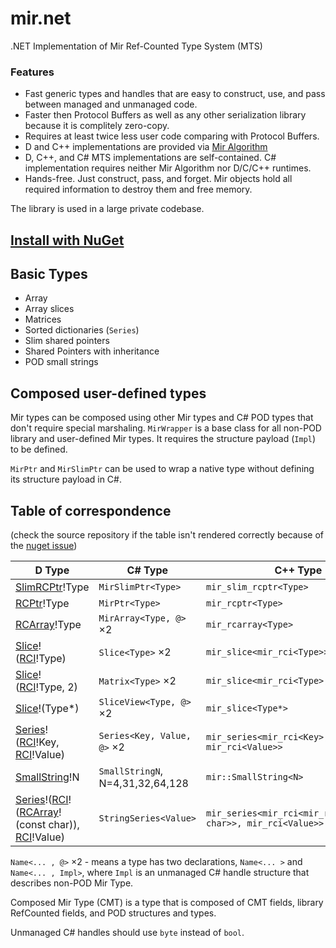 # mir.net

.NET Implementation of Mir Ref-Counted Type System (MTS)

### Features

 - Fast generic types and handles that are easy to construct, use, and pass between managed and unmanaged code.
 - Faster then Protocol Buffers as well as any other serialization library because it is complitely zero-copy.
 - Requires at least twice less user code comparing with Protocol Buffers.
 - D and C++ implementations are provided via [Mir Algorithm](https://github.com/libmir/mir-algorithm/)
 - D, C++, and C# MTS implementations are self-contained. C# implementation requires neither Mir Algorithm nor D/C/C++ runtimes.
 - Hands-free. Just construct, pass, and forget. Mir objects hold all required information to destroy them and free memory.
 
The library is used in a large private codebase.

## [Install with NuGet](https://www.nuget.org/packages/Mir)

## Basic Types

 - Array
 - Array slices
 - Matrices
 - Sorted dictionaries (`Series`)
 - Slim shared pointers
 - Shared Pointers with inheritance
 - POD small strings

## Composed user-defined types

Mir types can be composed using other Mir types and C# POD types that don't require special marshaling. `MirWrapper` is a base class for all non-POD library and user-defined Mir types. It requires the structure payload (`Impl`) to be defined.

`MirPtr` and `MirSlimPtr` can be used to wrap a native type without defining its structure payload in C#.

## Table of correspondence

(check the source repository if the table isn't rendered correctly because of the [nuget issue](https://github.com/NuGet/NuGetGallery/issues/7035))

| D Type | C# Type | C++ Type |
|---|----|-----|
| [SlimRCPtr](http://mir-algorithm.libmir.org/mir_rc_slim_ptr.html)!Type | `MirSlimPtr<Type>` |  `mir_slim_rcptr<Type>` |
| [RCPtr](http://mir-algorithm.libmir.org/mir_rc_ptr.html)!Type | `MirPtr<Type>` |  `mir_rcptr<Type>` |
| [RCArray](http://mir-algorithm.libmir.org/mir_rc_array.html)!Type | `MirArray<Type, @>` ×2 |  `mir_rcarray<Type>` |
| [Slice](http://mir-algorithm.libmir.org/mir_ndslice_slice.html)!([RCI](http://mir-algorithm.libmir.org/mir_rc_array.html#.mir_rci)!Type) | `Slice<Type>` ×2 |  `mir_slice<mir_rci<Type>>` |
| [Slice](http://mir-algorithm.libmir.org/mir_ndslice_slice.html)!([RCI](http://mir-algorithm.libmir.org/mir_rc_array.html#.mir_rci)!Type, 2) | `Matrix<Type>` ×2 |  `mir_slice<mir_rci<Type>, 2>` |
| [Slice](http://mir-algorithm.libmir.org/mir_ndslice_slice.html)!(Type*) | `SliceView<Type, @>` ×2 |  `mir_slice<Type*>` |
| [Series](http://mir-algorithm.libmir.org/mir_series.html)!([RCI](http://mir-algorithm.libmir.org/mir_rc_array.html#.mir_rci)!Key, [RCI](http://mir-algorithm.libmir.org/mir_rc_array.html#.mir_rci)!Value) | `Series<Key, Value, @>` ×2 |  `mir_series<mir_rci<Key>, mir_rci<Value>>` |
| [SmallString](http://mir-algorithm.libmir.org/mir_small_string.html)!N | `SmallStringN`, N=4,31,32,64,128 |  `mir::SmallString<N>` |
| [Series](http://mir-algorithm.libmir.org/mir_series.html)!([RCI](http://mir-algorithm.libmir.org/mir_rc_array.html#.mir_rci)!([RCArray](http://mir-algorithm.libmir.org/mir_rc_array.html)!(const char)), [RCI](http://mir-algorithm.libmir.org/mir_rc_array.html#.mir_rci)!Value) | `StringSeries<Value>` |  `mir_series<mir_rci<mir_rcarray<const char>>, mir_rci<Value>>` |

 `Name<... , @>` ×2 - means a type has two declarations, `Name<... >` and `Name<... , Impl>`, where `Impl`
 is an unmanaged C# handle structure that describes non-POD Mir Type.
 
Composed Mir Type (CMT) is a type that is composed of CMT fields, library RefCounted fields, and POD structures and types.

Unmanaged C# handles should use `byte` instead of `bool`.
